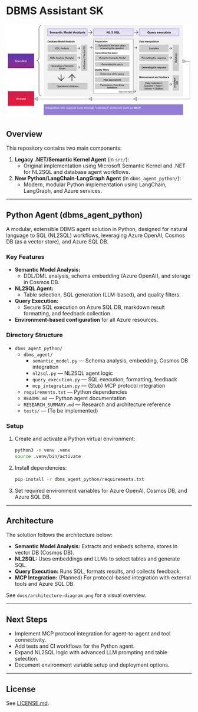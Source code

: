 # DBMS Assistant SK

![Architecture Diagram](docs/architecture.png)

## Overview

This repository contains two main components:

1. **Legacy .NET/Semantic Kernel Agent** (in `src/`):
   - Original implementation using Microsoft Semantic Kernel and .NET for NL2SQL and database agent workflows.
2. **New Python/LangChain-LangGraph Agent** (in `dbms_agent_python/`):
   - Modern, modular Python implementation using LangChain, LangGraph, and Azure services.

---

## Python Agent (dbms_agent_python)

A modular, extensible DBMS agent solution in Python, designed for natural language to SQL (NL2SQL) workflows, leveraging Azure OpenAI, Cosmos DB (as a vector store), and Azure SQL DB. 

### Key Features
- **Semantic Model Analysis:**
  - DDL/DML analysis, schema embedding (Azure OpenAI), and storage in Cosmos DB.
- **NL2SQL Agent:**
  - Table selection, SQL generation (LLM-based), and quality filters.
- **Query Execution:**
  - Secure SQL execution on Azure SQL DB, markdown result formatting, and feedback collection.
- **Environment-based configuration** for all Azure resources.

### Directory Structure
- `dbms_agent_python/`
  - `dbms_agent/`
    - `semantic_model.py` — Schema analysis, embedding, Cosmos DB integration
    - `nl2sql.py` — NL2SQL agent logic
    - `query_execution.py` — SQL execution, formatting, feedback
    - `mcp_integration.py` — (Stub) MCP protocol integration
  - `requirements.txt` — Python dependencies
  - `README.md` — Python agent documentation
  - `RESEARCH_SUMMARY.md` — Research and architecture reference
  - `tests/` — (To be implemented)

### Setup
1. Create and activate a Python virtual environment:
   ```bash
   python3 -m venv .venv
   source .venv/bin/activate
   ```
2. Install dependencies:
   ```bash
   pip install -r dbms_agent_python/requirements.txt
   ```
3. Set required environment variables for Azure OpenAI, Cosmos DB, and Azure SQL DB.

---

## Architecture

The solution follows the architecture below:

- **Semantic Model Analysis:** Extracts and embeds schema, stores in vector DB (Cosmos DB).
- **NL2SQL:** Uses embeddings and LLMs to select tables and generate SQL.
- **Query Execution:** Runs SQL, formats results, and collects feedback.
- **MCP Integration:** (Planned) For protocol-based integration with external tools and Azure SQL DB.

See `docs/architecture-diagram.png` for a visual overview.

---

## Next Steps
- Implement MCP protocol integration for agent-to-agent and tool connectivity.
- Add tests and CI workflows for the Python agent.
- Expand NL2SQL logic with advanced LLM prompting and table selection.
- Document environment variable setup and deployment options.

---

## License
See [LICENSE.md](LICENSE.md).
